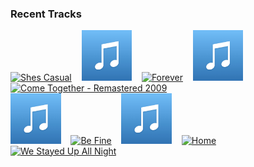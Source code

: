 ### Recent Tracks
[<img src='https://lastfm.freetls.fastly.net/i/u/300x300/85902d84b57e5f27a187034625f581b7.png' width='16%' height='16%' alt='Shes Casual'>](https://www.last.fm/music/the%2bhunna/_/she%2527s%2bcasual)&nbsp;&nbsp;&nbsp;&nbsp;[<img src='https://github.com/atfinke/atfinke/blob/master/placeholder.jpeg?raw=true' width='16%' height='16%' alt='Broke Boy'>](https://www.last.fm/music/malia%2bcivetz/_/broke%2bboy)&nbsp;&nbsp;&nbsp;&nbsp;[<img src='https://lastfm.freetls.fastly.net/i/u/300x300/433656941a78d5d94ef39ab8a7e65c5a.png' width='16%' height='16%' alt='Forever'>](https://www.last.fm/music/haim/_/forever)&nbsp;&nbsp;&nbsp;&nbsp;[<img src='https://github.com/atfinke/atfinke/blob/master/placeholder.jpeg?raw=true' width='16%' height='16%' alt='The Long Way Home'>](https://www.last.fm/music/cozmoe/_/the%2blong%2bway%2bhome)&nbsp;&nbsp;&nbsp;&nbsp;[<img src='https://lastfm.freetls.fastly.net/i/u/300x300/307370ac9c7cb089bcd6f60f1222f7c2.png' width='16%' height='16%' alt='Come Together - Remastered 2009'>](https://www.last.fm/music/the%2bbeatles/_/come%2btogether%2b-%2bremastered%2b2009)&nbsp;&nbsp;&nbsp;&nbsp;<br>[<img src='https://github.com/atfinke/atfinke/blob/master/placeholder.jpeg?raw=true' width='16%' height='16%' alt='Broken & Beautiful'>](https://www.last.fm/music/kelly%2bclarkson/_/broken%2b%2526%2bbeautiful)&nbsp;&nbsp;&nbsp;&nbsp;[<img src='https://lastfm.freetls.fastly.net/i/u/300x300/b420cea4e3c4cb87585c87480e319438.png' width='16%' height='16%' alt='Be Fine'>](https://www.last.fm/music/madeon/_/be%2bfine)&nbsp;&nbsp;&nbsp;&nbsp;[<img src='https://github.com/atfinke/atfinke/blob/master/placeholder.jpeg?raw=true' width='16%' height='16%' alt='Late Night'>](https://www.last.fm/music/odesza/_/late%2bnight)&nbsp;&nbsp;&nbsp;&nbsp;[<img src='https://lastfm.freetls.fastly.net/i/u/300x300/6ffd171c118de589c2313ad3c05a5c6b.png' width='16%' height='16%' alt='Home'>](https://www.last.fm/music/caribou/_/home)&nbsp;&nbsp;&nbsp;&nbsp;[<img src='https://lastfm.freetls.fastly.net/i/u/300x300/26fa762e0ada02fed0adcb89bfbc05e9.png' width='16%' height='16%' alt='We Stayed Up All Night'>](https://www.last.fm/music/tourist/_/we%2bstayed%2bup%2ball%2bnight)&nbsp;&nbsp;&nbsp;&nbsp;<br>